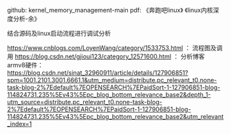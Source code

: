 github:
kernel_memory_management-main
pdf:
《奔跑吧linux》
《linux内核深度分析-余》

结合源码及linux启动流程进行调试分析


https://www.cnblogs.com/LoyenWang/category/1533753.html ： 流程图及调用
https://blog.csdn.net/gjioui123/category_12571600.html ： 分析博客
armv8硬件：https://blog.csdn.net/sinat_32960911/article/details/127906851?spm=1001.2101.3001.6661.1&utm_medium=distribute.pc_relevant_t0.none-task-blog-2%7Edefault%7EOPENSEARCH%7EPaidSort-1-127906851-blog-114824731.235%5Ev43%5Epc_blog_bottom_relevance_base2&depth_1-utm_source=distribute.pc_relevant_t0.none-task-blog-2%7Edefault%7EOPENSEARCH%7EPaidSort-1-127906851-blog-114824731.235%5Ev43%5Epc_blog_bottom_relevance_base2&utm_relevant_index=1

